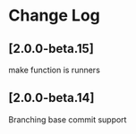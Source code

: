 # Change Log

## [2.0.0-beta.15]

make function is runners

## [2.0.0-beta.14]

Branching base commit support
